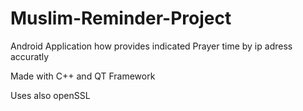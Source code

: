 # Muslim-Reminder-Project

Android Application how provides indicated Prayer time by ip adress accuratly

Made with C++ and QT Framework

Uses also openSSL
